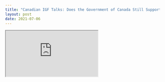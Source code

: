 ```yaml
---
title: "Canadian IGF Talks: Does the Government of Canada Still Support the Open Internet?"
layout: post
date: 2021-07-06
---
```


<div class="youtube-container">
<iframe src="https://www.youtube.com/embed/eajAvEXA3Io?rel=0" allow="accelerometer; encrypted-media; gyroscope; picture-in-picture" allowfullscreen></iframe>
</div>

